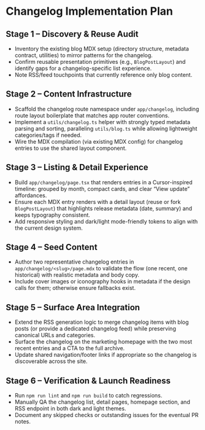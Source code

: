 # Changelog Implementation Plan

## Stage 1 – Discovery & Reuse Audit
- Inventory the existing blog MDX setup (directory structure, metadata contract, utilities) to mirror patterns for the changelog.
- Confirm reusable presentation primitives (e.g., `BlogPostLayout`) and identify gaps for a changelog-specific list experience.
- Note RSS/feed touchpoints that currently reference only blog content.

## Stage 2 – Content Infrastructure
- Scaffold the changelog route namespace under `app/changelog`, including route layout boilerplate that matches app router conventions.
- Implement a `utils/changelog.ts` helper with strongly typed metadata parsing and sorting, paralleling `utils/blog.ts` while allowing lightweight categories/tags if needed.
- Wire the MDX compilation (via existing MDX config) for changelog entries to use the shared layout component.

## Stage 3 – Listing & Detail Experience
- Build `app/changelog/page.tsx` that renders entries in a Cursor-inspired timeline: grouped by month, compact cards, and clear “View update” affordances.
- Ensure each MDX entry renders with a detail layout (reuse or fork `BlogPostLayout`) that highlights release metadata (date, summary) and keeps typography consistent.
- Add responsive styling and dark/light mode-friendly tokens to align with the current design system.

## Stage 4 – Seed Content
- Author two representative changelog entries in `app/changelog/<slug>/page.mdx` to validate the flow (one recent, one historical) with realistic metadata and body copy.
- Include cover images or iconography hooks in metadata if the design calls for them; otherwise ensure fallbacks exist.

## Stage 5 – Surface Area Integration
- Extend the RSS generation logic to merge changelog items with blog posts (or provide a dedicated changelog feed) while preserving canonical URLs and categories.
- Surface the changelog on the marketing homepage with the two most recent entries and a CTA to the full archive.
- Update shared navigation/footer links if appropriate so the changelog is discoverable across the site.

## Stage 6 – Verification & Launch Readiness
- Run `npm run lint` and `npm run build` to catch regressions.
- Manually QA the changelog list, detail pages, homepage section, and RSS endpoint in both dark and light themes.
- Document any skipped checks or outstanding issues for the eventual PR notes.
